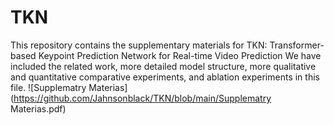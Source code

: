 # TKN
This repository contains the supplementary materials for TKN: Transformer-based Keypoint Prediction Network for Real-time Video Prediction
We have included the related work, more detailed model structure, more qualitative and quantitative comparative experiments, and ablation experiments in this file. ![Supplematry Materias](https://github.com/Jahnsonblack/TKN/blob/main/Supplematry Materias.pdf)
